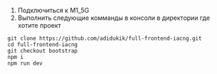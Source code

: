 1. Подключиться к M1_5G
2. Выполнить следующие комманды в консоли в директории где хотите проект

```
git clone https://github.com/adidukik/full-frontend-iacng.git
cd full-frontend-iacng
git checkout bootstrap
npm i
npm run dev
```
